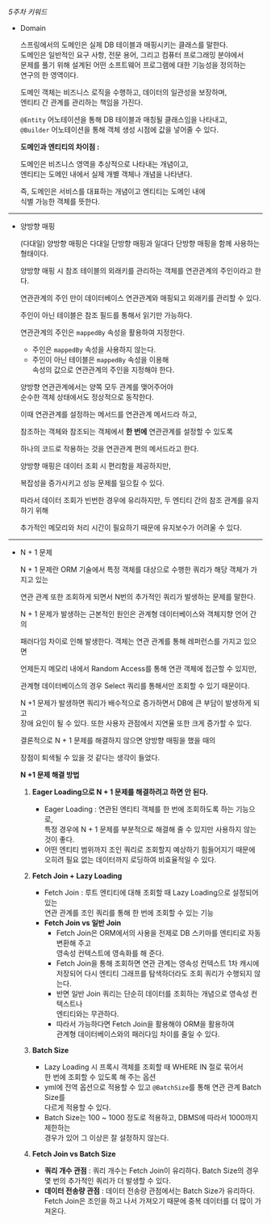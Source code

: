 *5주차 키워드*  

- Domain

    스프링에서의 도메인은 실제 DB 테이블과 매핑시키는 클래스를 말한다.  
    도메인은 일반적인 요구 사항, 전문 용어, 그리고 컴퓨터 프로그래밍 분야에서  
    문제를 풀기 위해 설계된 어떤 소프트웨어 프로그램에 대한 기능성을 정의하는  
    연구의 한 영역이다.

    도메인 객체는 비즈니스 로직을 수행하고, 데이터의 일관성을 보장하며,  
    엔티티 간 관계를 관리하는 책임을 가진다.

    `@Entity` 어노테이션을 통해 DB 테이블과 매칭될 클래스임을 나타내고,  
    `@Builder` 어노테이션을 통해 객체 생성 시점에 값을 넣어줄 수 있다.

    **도메인과 엔티티의 차이점 :**

    도메인은 비즈니스 영역을 추상적으로 나타내는 개념이고,  
    엔티티는 도메인 내에서 실제 개별 객체나 개념을 나타낸다.  

    즉, 도메인은 서비스를 대표하는 개념이고 엔티티는 도메인 내에  
    식별 가능한 객체를 뜻한다.

---

- 양방향 매핑

    (다대일) 양방향 매핑은 다대일 단방향 매핑과 일대다 단방향 매핑을 함께 사용하는 형태이다.  

    양방향 매핑 시 참조 테이블의 외래키를 관리하는 객체를 연관관계의 주인이라고 한다.  

    연관관계의 주인 만이 데이터베이스 연관관계와 매핑되고 외래키를 관리할 수 있다.  

    주인이 아닌 테이블은 참조 필드를 통해서 읽기만 가능하다.  

    연관관계의 주인은 `mappedBy` 속성을 활용하여 지정한다.  

    - 주인은 `mappedBy` 속성을 사용하지 않는다.  
    - 주인이 아닌 테이블은 `mappedBy` 속성을 이용해  
      속성의 값으로 연관관계의 주인을 지정해야 한다.

    양방향 연관관계에서는 양쪽 모두 관계를 맺어주어야  
    순수한 객체 상태에서도 정상적으로 동작한다.

    이때 연관관계를 설정하는 메서드를 연관관계 메서드라 하고,  

    참조하는 객체와 참조되는 객체에서 **한 번에** 연관관계를 설정할 수 있도록  

    하나의 코드로 작용하는 것을 연관관계 편의 메서드라고 한다.

    양방향 매핑은 데이터 조회 시 편리함을 제공하지만,  

    복잡성을 증가시키고 성능 문제를 일으킬 수 있다.

    따라서 데이터 조회가 빈번한 경우에 유리하지만, 두 엔티티 간의 참조 관계를 유지하기 위해  

    추가적인 메모리와 처리 시간이 필요하기 때문에 유지보수가 어려울 수 있다.

---

- N + 1 문제

    N + 1 문제란 ORM 기술에서 특정 객체를 대상으로 수행한 쿼리가 해당 객체가 가지고 있는  

    연관 관계 또한 조회하게 되면서 N번의 추가적인 쿼리가 발생하는 문제를 말한다.

    N + 1 문제가 발생하는 근본적인 원인은 관계형 데이터베이스와 객체지향 언어 간의  

    패러다임 차이로 인해 발생한다. 객체는 연관 관계를 통해 레퍼런스를 가지고 있으면  

    언제든지 메모리 내에서 Random Access를 통해 연관 객체에 접근할 수 있지만,  

    관계형 데이터베이스의 경우 Select 쿼리를 통해서만 조회할 수 있기 때문이다.

    N +1 문제가 발생하면 쿼리가 배수적으로 증가하면서 DB에 큰 부담이 발생하게 되고  
    장애 요인이 될 수 있다. 또한 사용자 관점에서 지연율 또한 크게 증가할 수 있다.

    결론적으로 N + 1 문제를 해결하지 않으면 양방향 매핑을 했을 때의  

    장점이 퇴색될 수 있을 것 같다는 생각이 들었다.

    **N +1 문제 해결 방법**

    1. **Eager Loading으로 N + 1 문제를 해결하려고 하면 안 된다.**  
       - Eager Loading : 연관된 엔티티 객체를 한 번에 조회하도록 하는 기능으로,  
         특정 경우에 N + 1 문제를 부분적으로 해결해 줄 수 있지만 사용하지 않는 것이 좋다.  
       - 어떤 엔티티 범위까지 조인 쿼리로 조회할지 예상하기 힘들어지기 때문에  
         오히려 필요 없는 데이터까지 로딩하여 비효율적일 수 있다.

    2. **Fetch Join + Lazy Loading**  
       - Fetch Join : 루트 엔티티에 대해 조회할 때 Lazy Loading으로 설정되어 있는  
         연관 관계를 조인 쿼리를 통해 한 번에 조회할 수 있는 기능  
       - **Fetch Join vs 일반 Join**  
         - Fetch Join은 ORM에서의 사용을 전제로 DB 스키마를 엔티티로 자동 변환해 주고  
           영속성 컨텍스트에 영속화를 해 준다.  
         - Fetch Join을 통해 조회하면 연관 관계는 영속성 컨텍스트 1차 캐시에  
           저장되어 다시 엔티티 그래프를 탐색하더라도 조회 쿼리가 수행되지 않는다.  
         - 반면 일반 Join 쿼리는 단순히 데이터를 조회하는 개념으로 영속성 컨텍스트나  
           엔티티와는 무관하다.  
         - 따라서 가능하다면 Fetch Join을 활용해야 ORM을 활용하여  
           관계형 데이터베이스와의 패러다임 차이를 줄일 수 있다.

    3. **Batch Size**  
       - Lazy Loading 시 프록시 객체를 조회할 때 WHERE IN 절로 묶어서  
         한 번에 조회할 수 있도록 해 주는 옵션  
       - yml에 전역 옵션으로 적용할 수 있고 `@BatchSize`를 통해 연관 관계 Batch Size를  
         다르게 적용할 수 있다.  
       - Batch Size는 100 ~ 1000 정도로 적용하고, DBMS에 따라서 1000까지 제한하는  
         경우가 있어 그 이상은 잘 설정하지 않는다.

    4. **Fetch Join vs Batch Size**  
       - **쿼리 개수 관점** : 쿼리 개수는 Fetch Join이 유리하다. Batch Size의 경우  
         몇 번의 추가적인 쿼리가 더 발생할 수 있다.  
       - **데이터 전송량 관점** : 데이터 전송량 관점에서는 Batch Size가 유리하다.  
         Fetch Join은 조인을 하고 나서 가져오기 때문에 중복 데이터를 더 많이 가져온다.

